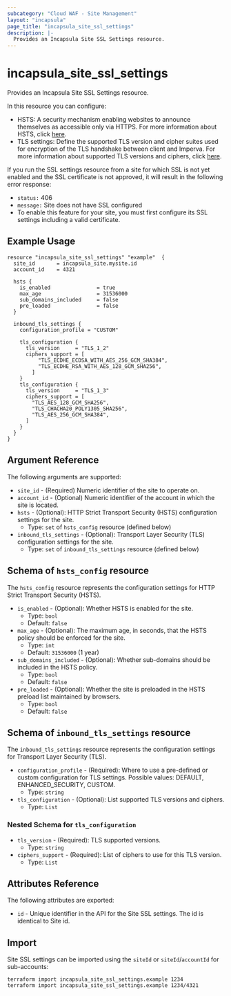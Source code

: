 ```yaml
---
subcategory: "Cloud WAF - Site Management"
layout: "incapsula"
page_title: "incapsula_site_ssl_settings"
description: |- 
  Provides an Incapsula Site SSL Settings resource.
---
```

# incapsula_site_ssl_settings

Provides an Incapsula Site SSL Settings resource.

In this resource you can configure:
- HSTS: A security mechanism enabling websites to announce themselves as accessible only via HTTPS. 
For more information about HSTS, click [here](https://www.imperva.com/blog/hsts-strict-transport-security/).
- TLS settings: Define the supported TLS version and cipher suites used for encryption of the TLS handshake between client and Imperva. 
For more information about supported TLS versions and ciphers, click [here](https://docs.imperva.com/bundle/cloud-application-security/page/cipher-suites.htm).

If you run the SSL settings resource from a site for which SSL is not yet enabled and the SSL certificate is not approved, it will result in the following error response:
- `status:` 406 
- `message:` Site does not have SSL configured
- To enable this feature for your site, you must first configure its SSL settings including a valid certificate.

## Example Usage

```hcl
resource "incapsula_site_ssl_settings" "example"  {
  site_id       = incapsula_site.mysite.id
  account_id    = 4321
  
  hsts { 
    is_enabled               = true
    max_age                  = 31536000
    sub_domains_included     = false
    pre_loaded               = false
  }

  inbound_tls_settings {
    configuration_profile = "CUSTOM"

    tls_configuration {
      tls_version     = "TLS_1_2"
      ciphers_support = [
          "TLS_ECDHE_ECDSA_WITH_AES_256_GCM_SHA384",
          "TLS_ECDHE_RSA_WITH_AES_128_GCM_SHA256",
        ]
    }
    tls_configuration {
      tls_version     = "TLS_1_3"
      ciphers_support = [
        "TLS_AES_128_GCM_SHA256",
        "TLS_CHACHA20_POLY1305_SHA256",
        "TLS_AES_256_GCM_SHA384",
      ]
    }
  }
}
```

## Argument Reference

The following arguments are supported:

* `site_id` - (Required) Numeric identifier of the site to operate on.
* `account_id` - (Optional) Numeric identifier of the account in which the site is located.
* `hsts` - (Optional): HTTP Strict Transport Security (HSTS) configuration settings for the site.
    - Type: `set` of `hsts_config` resource (defined below)
* `inbound_tls_settings` - (Optional): Transport Layer Security (TLS) configuration settings for the site.
  - Type: `set` of `inbound_tls_settings` resource (defined below)

## Schema of `hsts_config` resource

The `hsts_config` resource represents the configuration settings for HTTP Strict Transport Security (HSTS).

* `is_enabled` - (Optional): Whether HSTS is enabled for the site.
    - Type: `bool`
    - Default: `false`
* `max_age` - (Optional): The maximum age, in seconds, that the HSTS policy should be enforced for the site.
    - Type: `int`
    - Default: `31536000` (1 year)
* `sub_domains_included` - (Optional): Whether sub-domains should be included in the HSTS policy.
    - Type: `bool`
    - Default: `false`
* `pre_loaded` - (Optional): Whether the site is preloaded in the HSTS preload list maintained by browsers.
    - Type: `bool`
    - Default: `false`

## Schema of `inbound_tls_settings` resource

The `inbound_tls_settings` resource represents the configuration settings for Transport Layer Security (TLS).

* `configuration_profile` - (Required): Where to use a pre-defined or custom configuration for TLS settings. Possible values: DEFAULT, ENHANCED_SECURITY, CUSTOM.
  - Type: `string`
* `tls_configuration` - (Optional): List supported TLS versions and ciphers.
  - Type: `List`

### Nested Schema for `tls_configuration`

* `tls_version` - (Required): TLS supported versions.
  - Type: `string`
* `ciphers_support` - (Required): List of ciphers to use for this TLS version.
  - Type: `List`


## Attributes Reference

The following attributes are exported:

* `id` - Unique identifier in the API for the Site SSL settings. The id is identical to Site id.

## Import

Site SSL settings can be imported using the `siteId` or `siteId`/`accountId` for sub-accounts:
```
terraform import incapsula_site_ssl_settings.example 1234
terraform import incapsula_site_ssl_settings.example 1234/4321
```



